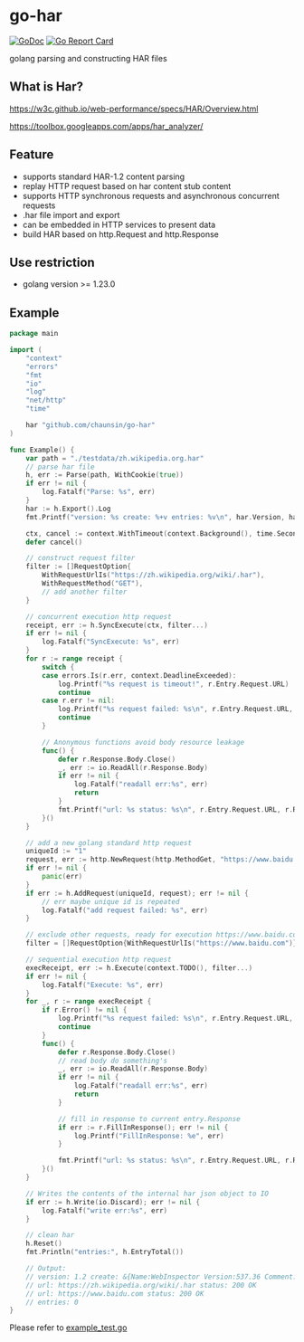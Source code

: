 # go-har

[![GoDoc](https://godoc.org/github.com/chaunsin/go-har?status.svg)](https://godoc.org/github.com/chaunsin/go-har) [![Go Report Card](https://goreportcard.com/badge/github.com/chaunsin/go-har)](https://goreportcard.com/report/github.com/chaunsin/go-har)

golang parsing and constructing HAR files

## What is Har?

https://w3c.github.io/web-performance/specs/HAR/Overview.html

https://toolbox.googleapps.com/apps/har_analyzer/

## Feature

- supports standard HAR-1.2 content parsing
- replay HTTP request based on har content stub content
- supports HTTP synchronous requests and asynchronous concurrent requests
- .har file import and export
- can be embedded in HTTP services to present data
- build HAR based on http.Request and http.Response

## Use restriction

- golang version >= 1.23.0

## Example

```go
package main

import (
	"context"
	"errors"
	"fmt
	"io"
	"log"
	"net/http"
	"time"

	har "github.com/chaunsin/go-har"
)

func Example() {
	var path = "./testdata/zh.wikipedia.org.har"
	// parse har file
	h, err := Parse(path, WithCookie(true))
	if err != nil {
		log.Fatalf("Parse: %s", err)
	}
	har := h.Export().Log
	fmt.Printf("version: %s create: %+v entries: %v\n", har.Version, har.Creator, h.EntryTotal())

	ctx, cancel := context.WithTimeout(context.Background(), time.Second*5)
	defer cancel()

	// construct request filter
	filter := []RequestOption{
		WithRequestUrlIs("https://zh.wikipedia.org/wiki/.har"),
		WithRequestMethod("GET"),
		// add another filter
	}

	// concurrent execution http request
	receipt, err := h.SyncExecute(ctx, filter...)
	if err != nil {
		log.Fatalf("SyncExecute: %s", err)
	}
	for r := range receipt {
		switch {
		case errors.Is(r.err, context.DeadlineExceeded):
			log.Printf("%s request is timeout!", r.Entry.Request.URL)
			continue
		case r.err != nil:
			log.Printf("%s request failed: %s\n", r.Entry.Request.URL, r.Error())
			continue
		}

		// Anonymous functions avoid body resource leakage
		func() {
			defer r.Response.Body.Close()
			_, err := io.ReadAll(r.Response.Body)
			if err != nil {
				log.Fatalf("readall err:%s", err)
				return
			}
			fmt.Printf("url: %s status: %s\n", r.Entry.Request.URL, r.Response.Status)
		}()
	}

	// add a new golang standard http request
	uniqueId := "1"
	request, err := http.NewRequest(http.MethodGet, "https://www.baidu.com", nil)
	if err != nil {
		panic(err)
	}
	if err := h.AddRequest(uniqueId, request); err != nil {
		// err maybe unique id is repeated
		log.Fatalf("add request failed: %s", err)
	}

	// exclude other requests, ready for execution https://www.baidu.com
	filter = []RequestOption{WithRequestUrlIs("https://www.baidu.com")}

	// sequential execution http request
	execReceipt, err := h.Execute(context.TODO(), filter...)
	if err != nil {
		log.Fatalf("Execute: %s", err)
	}
	for _, r := range execReceipt {
		if r.Error() != nil {
			log.Printf("%s request failed: %s\n", r.Entry.Request.URL, r.Error())
			continue
		}
		func() {
			defer r.Response.Body.Close()
			// read body do something's
			_, err := io.ReadAll(r.Response.Body)
			if err != nil {
				log.Fatalf("readall err:%s", err)
				return
			}

			// fill in response to current entry.Response
			if err := r.FillInResponse(); err != nil {
				log.Printf("FillInResponse: %e", err)
			}

			fmt.Printf("url: %s status: %s\n", r.Entry.Request.URL, r.Response.Status)
		}()
	}

	// Writes the contents of the internal har json object to IO
	if err := h.Write(io.Discard); err != nil {
		log.Fatalf("write err:%s", err)
	}

	// clean har
	h.Reset()
	fmt.Println("entries:", h.EntryTotal())

	// Output:
	// version: 1.2 create: &{Name:WebInspector Version:537.36 Comment:} entries: 3
	// url: https://zh.wikipedia.org/wiki/.har status: 200 OK
	// url: https://www.baidu.com status: 200 OK
	// entries: 0
}
```

Please refer to [example_test.go](./example_test.go)
